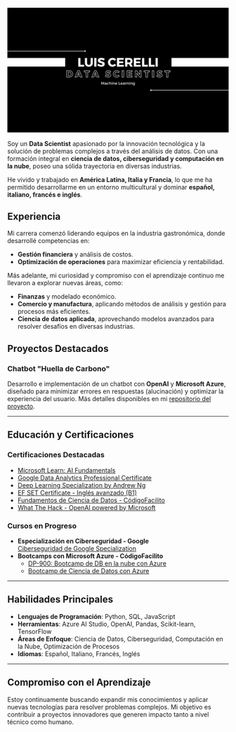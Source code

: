 ![Proyecto de HTML y CSS](1.png)

Soy un **Data Scientist** apasionado por la innovación tecnológica y la solución de problemas complejos a través del análisis de datos. Con una formación integral en **ciencia de datos, ciberseguridad y computación en la nube**, poseo una sólida trayectoria en diversas industrias.

He vivido y trabajado en **América Latina, Italia y Francia**, lo que me ha permitido desarrollarme en un entorno multicultural y dominar **español, italiano, francés e inglés**.

## Experiencia

Mi carrera comenzó liderando equipos en la industria gastronómica, donde desarrollé competencias en:
- **Gestión financiera** y análisis de costos.
- **Optimización de operaciones** para maximizar eficiencia y rentabilidad.  

Más adelante, mi curiosidad y compromiso con el aprendizaje continuo me llevaron a explorar nuevas áreas, como:
- **Finanzas** y modelado económico.
- **Comercio y manufactura**, aplicando métodos de análisis y gestión para procesos más eficientes.  
- **Ciencia de datos aplicada**, aprovechando modelos avanzados para resolver desafíos en diversas industrias.  

## Proyectos Destacados

### Chatbot "Huella de Carbono"
Desarrollo e implementación de un chatbot con **OpenAI** y **Microsoft Azure**, diseñado para minimizar errores en respuestas (alucinación) y optimizar la experiencia del usuario. Más detalles disponibles en mi [repositorio del proyecto](https://github.com/LuisCerelli/ChatBot_Huella_de_Carbono).

---

## Educación y Certificaciones

### Certificaciones Destacadas
- [Microsoft Learn: AI Fundamentals](https://learn.microsoft.com/es-mx/users/luiscerelli-1999/credentials/4b51b4972d83a75b)
- [Google Data Analytics Professional Certificate](https://www.coursera.org/account/accomplishments/verify/PAOF2YX9U2RE)
- [Deep Learning Specialization by Andrew Ng](https://www.coursera.org/account/accomplishments/verify/JJ3GI8K0VFLL)
- [EF SET Certificate - Inglés avanzado (B1)](https://cert.efset.org/rJ1Bjb)
- [Fundamentos de Ciencia de Datos - CódigoFacilito](https://codigofacilito.com/certificates/d4dd3263-a31a-45be-a0f4-d6e0c673f06b)  
- [What The Hack - OpenAI powered by Microsoft](Certificado_What_The_Hack_OpenAI_powered_by_Microsoft.pdf)

### Cursos en Progreso
- **Especialización en Ciberseguridad - Google**  
  [Ciberseguridad de Google Specialization](https://www.coursera.org/learn/herramientas-del-oficio-linux-y-sql/home/assignments)  
- **Bootcamps con Microsoft Azure - CódigoFacilito**  
  - [DP-900: Bootcamp de DB en la nube con Azure](https://codigofacilito.com/bootcamps/dp-900/dashboard)  
  - [Bootcamp de Ciencia de Datos con Azure](https://codigofacilito.com/programas/azure-datos)

---

## Habilidades Principales
- **Lenguajes de Programación**: Python, SQL, JavaScript
- **Herramientas**: Azure AI Studio, OpenAI, Pandas, Scikit-learn, TensorFlow  
- **Áreas de Enfoque**: Ciencia de Datos, Ciberseguridad, Computación en la Nube, Optimización de Procesos  
- **Idiomas**: Español, Italiano, Francés, Inglés  

---

## Compromiso con el Aprendizaje

Estoy continuamente buscando expandir mis conocimientos y aplicar nuevas tecnologías para resolver problemas complejos. Mi objetivo es contribuir a proyectos innovadores que generen impacto tanto a nivel técnico como humano.  



